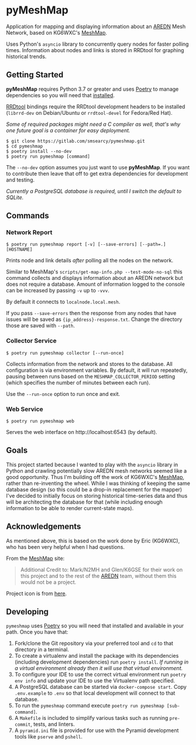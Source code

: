 pyMeshMap
=========

Application for mapping and displaying information about an
[AREDN](https://arednmesh.org/) Mesh Network, based on KG6WXC's
[MeshMap](https://gitlab.kg6wxc.net/mesh/meshmap).

Uses Python's `asyncio` library to concurrently query nodes for faster polling times.
Information about nodes and links is stored in RRDtool for graphing historical trends.


Getting Started
---------------

**pyMeshMap** requires Python 3.7 or greater and
uses [Poetry](https://python-poetry.org/) to manage dependencies
so you will need that [installed](https://python-poetry.org/docs/#installation).

[RRDtool](https://oss.oetiker.ch/rrdtool/index.en.html) bindings require the RRDtool
development headers to be installed
(`librrd-dev` on Debian/Ubuntu or `rrdtool-devel` for Fedora/Red Hat).

*Some of required packages might need a C compiler as well,
that's why one future goal is a container for easy deployment.*

```shell script
$ git clone https://gitlab.com/smsearcy/pymeshmap.git
$ cd pymeshmap
$ poetry install --no-dev
$ poetry run pymeshmap [command]
```

The `--no-dev` option assumes you just want to use **pyMeshMap**.
If you want to contribute then leave that off to get extra dependencies for development and testing.

*Currently a PostgreSQL database is required, until I switch the default to SQLite.*

Commands
--------

### Network Report
```shell script
$ poetry run pymeshmap report [-v] [--save-errors] [--path=.] [HOSTNAME]
```

Prints node and link details *after* polling all the nodes on the network.

Similar to MeshMap's `scripts/get-map-info.php --test-mode-no-sql`
this command collects and displays information about an AREDN network
but does not require a database.
Amount of information logged to the console can be increased by passing `-v` up to `-vvv`.

By default it connects to `localnode.local.mesh`.

If you pass `--save-errors` then the response from any nodes that have issues
will be saved as `{ip_address}-response.txt`.
Change the directory those are saved with `--path`.

### Collector Service
```shell script
$ poetry run pymeshmap collector [--run-once]
```

Collects information from the network and stores to the database.
All configuration is via environment variables.
By default, it will run repeatedly,
pausing between runs based on the `MESHMAP_COLLECTOR_PERIOD` setting
(which specifies the number of minutes between each run).

Use the `--run-once` option to run once and exit.


### Web Service
```shell script
$ poetry run pymeshmap web
```

Serves the web interface on http://localhost:6543 (by default).

Goals
-----

This project started because I wanted to play with the `asyncio` library in Python
and crawling potentially slow AREDN mesh networks seemed like a good opportunity.
Thus I'm building off the work of KG6WXC's [MeshMap](https://gitlab.kg6wxc.net/mesh/meshmap),
rather than re-inventing the wheel.
While I was thinking of keeping the same database design
(so this could be a drop-in replacement for the mapper)
I've decided to initially focus on storing historical time-series data and
thus will be architecting the database for that
(while including enough information to be able to render current-state maps).


Acknowledgements
----------------

As mentioned above, this is based on the work done by Eric (KG6WXC),
who has been very helpful when I had questions.

From the [MeshMap](https://gitlab.kg6wxc.net/mesh/meshmap) site:

> Additional Credit to: Mark/N2MH and Glen/K6GSE for their work on this project
> and to the rest of the [AREDN](https://arednmesh.org/) team,
> without them this would not be a project.

Project icon is from [here](https://commons.wikimedia.org/wiki/File:FullMeshNetwork.svg).


Developing
----------

`pymeshmap` uses [Poetry](https://python-poetry.org/)
so you will need that installed and available in your path.
Once you have that:

1. Fork/clone the Git repository via your preferred tool
and `cd` to that directory in a terminal.
2. To create a virtualenv and install the package with its dependencies
(including development dependencies) run `poetry install`.
*If running in a virtual environment already then it will use that virtual environment.*
3. To configure your IDE to use the correct virtual environment
run `poetry env info`
and update your IDE to use the Virtualenv path specified.
4. A PostgreSQL database can be started via `docker-compose start`.
Copy `.env.example` to `.env` so that local development will connect to that database.
5. To run the `pymeshmap` command execute `poetry run pymeshmap [sub-command]`.
6. A `Makefile` is included to simplify various tasks such as running `pre-commit`, tests, and linters.
7. A `pyramid.ini` file is provided for use with the Pyramid development tools like `pserve` and `pshell`.
